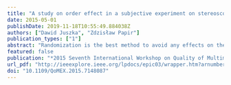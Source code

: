 ```yaml
---
title: "A study on order effect in a subjective experiment on stereoscopic video quality"
date: 2015-05-01
publishDate: 2019-11-18T10:55:49.884038Z
authors: ["Dawid Juszka", "Zdzisław Papir"]
publication_types: ["1"]
abstract: "Randomization is the best method to avoid any effects on the grading of tiredness or adaptation in a subjective experiment. Researchers' attention usually concentrates on a random order of stimuli in a clip displayed to a subject, but sometimes, due to the large number of stimuli to assess, it is necessary to divide the test material into a few clips and conduct a series of assessment sessions for each subject. Herein we present a study providing on evidence that there are significant differences in subjective assessment depending on the order in which clips are displayed, especially when the experiment concerns assessing the subjective experience of emerging technologies."
featured: false
publication: "*2015 Seventh International Workshop on Quality of Multimedia Experience (QoMEX)*"
url_pdf: "http://ieeexplore.ieee.org/lpdocs/epic03/wrapper.htm?arnumber=7148087"
doi: "10.1109/QoMEX.2015.7148087"
---
```


